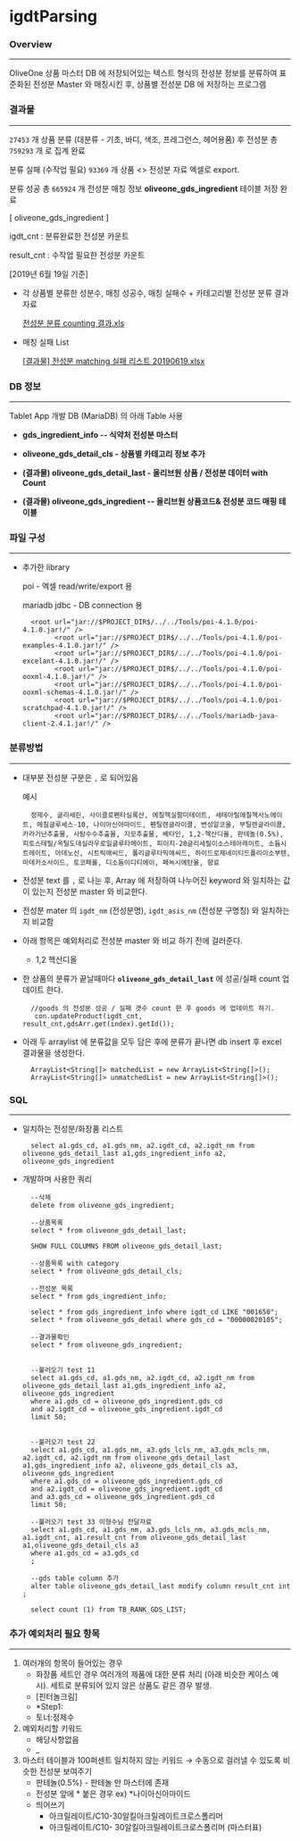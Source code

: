 # igdtParsing

### Overview

---

OliveOne 상품 마스터 DB 에 저장되어있는 텍스트 형식의 전성분 정보를 분류하여 표준화된 전성분 Master 와 매칭시킨 후, 상품별 전성분 DB 에 저장하는 프로그램 

### 결과물

---

 `27453` 개 상품 분류 (대분류 - 기초, 바디, 색조, 프레그런스,  헤어용품) 후 전성분 총 `759293` 개 로 집계 완료 

분류 실패 (수작업 필요) `93369` 개 상품 <> 전성분 자료 엑셀로 export. 

분류 성공 총 `665924` 개 전성분 매칭 정보 **oliveone_gds_ingredient** 테이블 저장 완료 

[ oliveone_gds_ingredient ] 

[](https://www.notion.so/a59e9128678840ccbbf101d8a2864541#22c1e7763afe428d8cfd1e08f76bfbfb)

igdt_cnt : 분류완료한 전성분 카운트

result_cnt : 수작업 필요한 전성분 카운트

[2019년 6월 19일 기준]

- 각 상품별 분류한 성분수, 매칭 성공수, 매칭 실패수 + 카테고리별 전성분 분류 결과 자료

    [전성분 분류 counting 결과.xls](https://www.notion.so/a59e9128678840ccbbf101d8a2864541#a882117b71db4333a088bfe8f3bcb356)

- 매칭 실패 List

    [[결과물] 전성분 matching 실패 리스트 20190619.xlsx](https://www.notion.so/a59e9128678840ccbbf101d8a2864541#34453bdbde2c4c46b3303acc3d7f904f)

### DB 정보

---

Tablet App 개발 DB (MariaDB) 의 아래 Table 사용 

- **gds_ingredient_info -- 식약처 전성분 마스터**

    [](https://www.notion.so/a59e9128678840ccbbf101d8a2864541#da746f07f7de48e8b8674d86e1c20bf9)

- **oliveone_gds_detail_cls - 상품별 카테고리 정보 추가**

    [](https://www.notion.so/a59e9128678840ccbbf101d8a2864541#ceff9ecd14b94cd4a7db3c4b7b3eb335)

- **(결과물) oliveone_gds_detail_last - 올리브원 상품 / 전성분 데이터 with Count**

    [](https://www.notion.so/a59e9128678840ccbbf101d8a2864541#7be9559314af4c15b5da826b7cd334e2)

- **(결과물) oliveone_gds_ingredient -- 올리브원 상품코드& 전성분 코드 매핑 테이블**

    [](https://www.notion.so/a59e9128678840ccbbf101d8a2864541#39f05afc35ef4816968870cd62dbe371)

### 파일 구성

---

[](https://www.notion.so/a59e9128678840ccbbf101d8a2864541#54c69f17517f424bb9715db11781f71c)

- 추가한 library

    poi - 엑셀 read/write/export 용

    mariadb jdbc - DB connection 용 

        <root url="jar://$PROJECT_DIR$/../../Tools/poi-4.1.0/poi-4.1.0.jar!/" />
              <root url="jar://$PROJECT_DIR$/../../Tools/poi-4.1.0/poi-examples-4.1.0.jar!/" />
              <root url="jar://$PROJECT_DIR$/../../Tools/poi-4.1.0/poi-excelant-4.1.0.jar!/" />
              <root url="jar://$PROJECT_DIR$/../../Tools/poi-4.1.0/poi-ooxml-4.1.0.jar!/" />
              <root url="jar://$PROJECT_DIR$/../../Tools/poi-4.1.0/poi-ooxml-schemas-4.1.0.jar!/" />
              <root url="jar://$PROJECT_DIR$/../../Tools/poi-4.1.0/poi-scratchpad-4.1.0.jar!/" />
              <root url="jar://$PROJECT_DIR$/../../Tools/mariadb-java-client-2.4.1.jar!/" />

### 분류방법

---

- 대부분 전성분 구분은 `,` 로 되어있음

    예시 

        정제수, 글리세린, 사이클로펜타실록산, 에칠헥실팔미테이트, 세테아릴에칠헥사노에이트, 메칠글루세스-10, 나이아신아마이드, 펜틸렌글라이콜, 변성알코올, 부틸렌글라이콜, 카라기난추출물, 사탕수수추출물, 지모추출물, 베타인, 1,2-헥산디올, 판테놀(0.5%), 피토스테릴/옥틸도데실라우로일글루타메이트, 피이지-20글리세릴이소스테아레이트, 소듐시트레이트, 아데노신, 시트릭애씨드, 폴리글루타믹애씨드, 하이드로제네이티드폴리이소부텐, 마데카소사이드, 토코페롤, 디소듐이디티에이, 페녹시에탄올, 향료

- 전성분 text 를 `,` 로 나눈 후, Array 에 저장하여 나누어진 keyword 와 일치하는 값이 있는지 전성분 master 와 비교한다.
- 전성분 mater 의 `igdt_nm` (전성분명), `igdt_asis_nm` (전성분 구명칭) 와 일치하는지 비교함
- 아래 항목은 예외처리로 전성분 master 와 비교 하기 전에 걸러준다.
    - 1,2 헥산디올

- 한 상품의 분류가 끝날때마다 **`oliveone_gds_detail_last`** 에 성공/실패 count 업데이트 한다.

        //goods 의 전성분 성공 / 실패 갯수 count 한 후 goods 에 업데이트 하기.
         con.updateProduct(igdt_cnt, result_cnt,gdsArr.get(index).getId());

- 아래 두 arraylist 에 분류값을 모두 담은 후에 분류가 끝나면 db insert 후 excel 결과물을 생성한다.

        ArrayList<String[]> matchedList = new ArrayList<String[]>();
        ArrayList<String[]> unmatchedList = new ArrayList<String[]>();

### SQL

---

- 일치하는 전성분/화장품 리스트

        select a1.gds_cd, a1.gds_nm, a2.igdt_cd, a2.igdt_nm from oliveone_gds_detail_last a1,gds_ingredient_info a2, oliveone_gds_ingredient 

- 개발하며 사용한 쿼리

        --삭제 
        delete from oliveone_gds_ingredient; 
        
        --상품목록
        select * from oliveone_gds_detail_last;
        
        SHOW FULL COLUMNS FROM oliveone_gds_detail_last;
        
        --상품목록 with category 
        select * from oliveone_gds_detail_cls;
        
        --전성분 목록 
        select * from gds_ingredient_info;
        
        select * from gds_ingredient_info where igdt_cd LIKE "001650";
        select * from oliveone_gds_detail where gds_cd = "00000020105";
        
        --결과물확인
        select * from oliveone_gds_ingredient;
        
        
        --불러오기 test 11
        select a1.gds_cd, a1.gds_nm, a2.igdt_cd, a2.igdt_nm from oliveone_gds_detail_last a1,gds_ingredient_info a2, oliveone_gds_ingredient
        where a1.gds_cd = oliveone_gds_ingredient.gds_cd
        and a2.igdt_cd = oliveone_gds_ingredient.igdt_cd 
        limit 50;
        
        
        --불러오기 test 22 
        select a1.gds_cd, a1.gds_nm, a3.gds_lcls_nm, a3.gds_mcls_nm, a2.igdt_cd, a2.igdt_nm from oliveone_gds_detail_last a1,gds_ingredient_info a2, oliveone_gds_detail_cls a3, oliveone_gds_ingredient
        where a1.gds_cd = oliveone_gds_ingredient.gds_cd
        and a2.igdt_cd = oliveone_gds_ingredient.igdt_cd 
        and a3.gds_cd = oliveone_gds_ingredient.gds_cd
        limit 50;
        
        --불러오기 test 33 이형수님 전달자료 
        select a1.gds_cd, a1.gds_nm, a3.gds_lcls_nm, a3.gds_mcls_nm, a1.igdt_cnt, a1.result_cnt from oliveone_gds_detail_last a1,oliveone_gds_detail_cls a3
        where a1.gds_cd = a3.gds_cd
        ;
        
        --gds table column 추가 
        alter table oliveone_gds_detail_last modify column result_cnt int ;
        
        select count (1) from TB_RANK_GDS_LIST;

### 추가 예외처리 필요 항목

---

1. 여러개의 항목이 들어있는 경우  
    - 화장품 세트인 경우 여러개의 제품에 대한 분류 처리 (아래 비슷한 케이스 예시). 세트로 분류되어 있지 않은 상품도 같은 경우 발생.
    - [핀터놀크림]
    - *Step1:
    - 토너:정제수
2. 예외처리할 키워드 
    - 해당사항없음
    - _
3. 마스터 테이블과 100퍼센트 일치하지 않는 키워드 → 수동으로 걸러낼 수 있도록 비슷한 전성분 보여주기 
    - 판테놀(0.5%) - 판테놀 만 마스터에 존재
    - 전성분 앞에 * 붙은 경우 ex) *나이아신아마이드
    - 띄어쓰기
        - 아크릴레이트/C10-30알킬아크릴레이트크로스폴리머
        - 아크릴레이트/C10- 30알킬아크릴레이트크로스폴리머 (마스터표)
